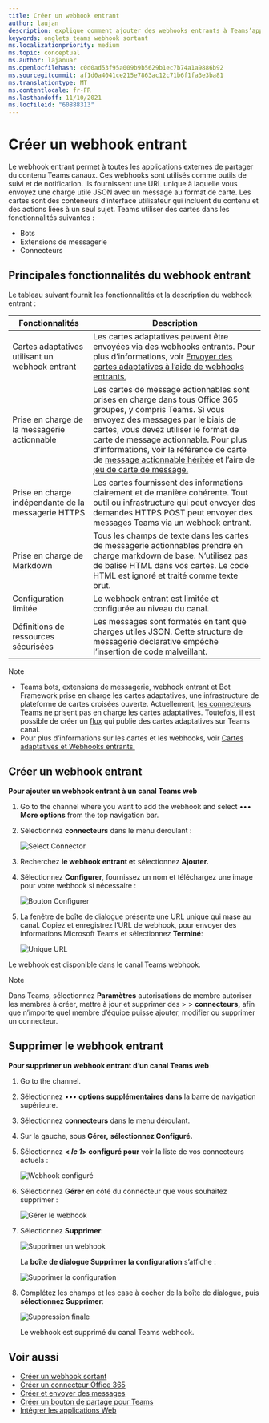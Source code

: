 ```yaml
---
title: Créer un webhook entrant
author: laujan
description: explique comment ajouter des webhooks entrants à Teams’application et publier des demandes externes Teams avec des webhooks entrants
keywords: onglets teams webhook sortant
ms.localizationpriority: medium
ms.topic: conceptual
ms.author: lajanuar
ms.openlocfilehash: c0d0ad53f95a009b9b5629b1ec7b74a1a9886b92
ms.sourcegitcommit: af1d0a4041ce215e7863ac12c71b6f1fa3e3ba81
ms.translationtype: MT
ms.contentlocale: fr-FR
ms.lasthandoff: 11/10/2021
ms.locfileid: "60888313"
---
```

# <a name="create-incoming-webhook"></a>Créer un webhook entrant

Le webhook entrant permet à toutes les applications externes de partager du contenu Teams canaux. Ces webhooks sont utilisés comme outils de suivi et de notification. Ils fournissent une URL unique à laquelle vous envoyez une charge utile JSON avec un message au format de carte. Les cartes sont des conteneurs d’interface utilisateur qui incluent du contenu et des actions liées à un seul sujet. Teams utiliser des cartes dans les fonctionnalités suivantes :

* Bots
* Extensions de messagerie
* Connecteurs

## <a name="key-features-of-incoming-webhook"></a>Principales fonctionnalités du webhook entrant

Le tableau suivant fournit les fonctionnalités et la description du webhook entrant :

| Fonctionnalités | Description |
| ------- | ----------- |
|Cartes adaptatives utilisant un webhook entrant|Les cartes adaptatives peuvent être envoyées via des webhooks entrants. Pour plus d’informations, voir [Envoyer des cartes adaptatives à l’aide de webhooks entrants.](../../webhooks-and-connectors/how-to/connectors-using.md#send-adaptive-cards-using-an-incoming-webhook)|
|Prise en charge de la messagerie actionnable|Les cartes de message actionnables sont prises en charge dans tous Office 365 groupes, y compris Teams. Si vous envoyez des messages par le biais de cartes, vous devez utiliser le format de carte de message actionnable. Pour plus d’informations, voir la référence de carte de [message actionnable héritée](/outlook/actionable-messages/message-card-reference) et l’aire de [jeu de carte de message.](https://messagecardplayground.azurewebsites.net)|
|Prise en charge indépendante de la messagerie HTTPS|Les cartes fournissent des informations clairement et de manière cohérente. Tout outil ou infrastructure qui peut envoyer des demandes HTTPS POST peut envoyer des messages Teams via un webhook entrant.|
|Prise en charge de Markdown|Tous les champs de texte dans les cartes de messagerie actionnables prendre en charge markdown de base. N’utilisez pas de balise HTML dans vos cartes. Le code HTML est ignoré et traité comme texte brut.|
|Configuration limitée|Le webhook entrant est limitée et configurée au niveau du canal.|
|Définitions de ressources sécurisées|Les messages sont formatés en tant que charges utiles JSON. Cette structure de messagerie déclarative empêche l’insertion de code malveillant.|

> [!NOTE]
> * Teams bots, extensions de messagerie, webhook entrant et Bot Framework prise en charge les cartes adaptatives, une infrastructure de plateforme de cartes croisées ouverte. Actuellement, [les connecteurs Teams ne](../../webhooks-and-connectors/how-to/connectors-creating.md) prisent pas en charge les cartes adaptatives. Toutefois, il est possible de créer un [flux](https://flow.microsoft.com/blog/microsoft-flow-in-microsoft-teams/) qui publie des cartes adaptatives sur Teams canal.
> * Pour plus d’informations sur les cartes et les webhooks, voir [Cartes adaptatives et Webhooks entrants.](~/task-modules-and-cards/what-are-cards.md#adaptive-cards-and-incoming-webhooks)

## <a name="create-incoming-webhook"></a>Créer un webhook entrant

**Pour ajouter un webhook entrant à un canal Teams web**

1. Go to the channel where you want to add the webhook and select &#8226;&#8226;&#8226; **More options** from the top navigation bar.
1. Sélectionnez **connecteurs** dans le menu déroulant :

    ![Select Connector](~/assets/images/connectors.png)

1. Recherchez **le webhook entrant et** sélectionnez **Ajouter.**
1. Sélectionnez **Configurer,** fournissez un nom et téléchargez une image pour votre webhook si nécessaire :

    ![Bouton Configurer](~/assets/images/configure.png)

1. La fenêtre de boîte de dialogue présente une URL unique qui mase au canal. Copiez et enregistrez l’URL de webhook, pour envoyer des informations Microsoft Teams et sélectionnez **Terminé**:

    ![Unique URL](~/assets/images/url.png)

Le webhook est disponible dans le canal Teams webhook.

> [!NOTE]
> Dans Teams, sélectionnez **Paramètres** autorisations de membre autoriser les membres à créer, mettre à jour et supprimer des  >    >  **connecteurs,** afin que n’importe quel membre d’équipe puisse ajouter, modifier ou supprimer un connecteur.

## <a name="remove-incoming-webhook"></a>Supprimer le webhook entrant

**Pour supprimer un webhook entrant d’un canal Teams web**

1. Go to the channel.
1. Sélectionnez &#8226;&#8226;&#8226; **options supplémentaires dans** la barre de navigation supérieure.
1. Sélectionnez **connecteurs** dans le menu déroulant.
1. Sur la gauche, sous **Gérer,** **sélectionnez Configuré.**
1. Sélectionnez **< *le 1*> configuré pour** voir la liste de vos connecteurs actuels :

    ![Webhook configuré](~/assets/images/configured.png)

1. Sélectionnez **Gérer** en côté du connecteur que vous souhaitez supprimer :

    ![Gérer le webhook](~/assets/images/manage.png)

1. Sélectionnez **Supprimer**:

    ![Supprimer un webhook](~/assets/images/remove.png)

    La **boîte de dialogue Supprimer la configuration** s’affiche :

    ![Supprimer la configuration](~/assets/images/removeconfiguration.png)

1. Complétez les champs et les case à cocher de la boîte de dialogue, puis **sélectionnez Supprimer**:

    ![Suppression finale](~/assets/images/finalremove.png)

    Le webhook est supprimé du canal Teams webhook.

## <a name="see-also"></a>Voir aussi

* [Créer un webhook sortant](~/webhooks-and-connectors/how-to/add-outgoing-webhook.md)
* [Créer un connecteur Office 365](~/webhooks-and-connectors/how-to/connectors-creating.md)
* [Créer et envoyer des messages](~/webhooks-and-connectors/how-to/connectors-using.md)
* [Créer un bouton de partage pour Teams](../../concepts/build-and-test/share-to-teams.md#create-share-to-teams-button)
* [Intégrer les applications Web](~/samples/integrate-web-apps-overview.md)
